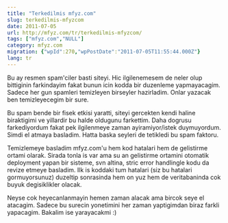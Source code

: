 ```yaml
---
title: "Terkedilmis mfyz.com"
slug: terkedilmis-mfyzcom
date: 2011-07-05
url: http://mfyz.com/tr/terkedilmis-mfyzcom/
tags: ["mfyz.com","NULL"]
category: mfyz.com
migration: {"wpId":270,"wpPostDate":"2011-07-05T11:55:44.000Z"}
lang: tr
---
```


Bu ay resmen spam'ciler basti siteyi. Hic ilgilenemesem de neler olup bittiginin farkindayim fakat bunun icin kodda bir duzenleme yapmayacagim. Sadece her gun spamleri temizleyen birseyler hazirladim. Onlar yazacak ben temizleyecegim bir sure.

Bu spam bende bir fisek etkisi yaratti, siteyi gercekten kendi haline biraktigimi ve yillardir bu halde oldugunu farkettim. Daha dogrusu farkediyordum fakat pek ilgilenmeye zaman ayiramiyor/istek duymuyordum. Simdi el atmaya basladim. Hatta baska seyleri de tetikledi bu spam faktoru.

Temizlemeye basladim mfyz.com'u hem kod hatalari hem de gelistirme ortami olarak. Sirada tonla is var ama su an gelistirme ortamini otomatik deployment yapan bir sisteme, svn altina, stric error handlingle kodu da revize etmeye basladim. Ilk is koddaki tum hatalari (siz bu hatalari gormuyorsunuz) duzeltip sonrasinda hem on yuz hem de veritabaninda cok buyuk degisiklikler olacak.

Neyse cok heyecanlanmayin hemen zaman alacak ama bircok seye el atacagim. Sadece bu surecin yonetimini her zaman yaptigimdan biraz farkli yapacagim. Bakalim ise yarayacakmi :)